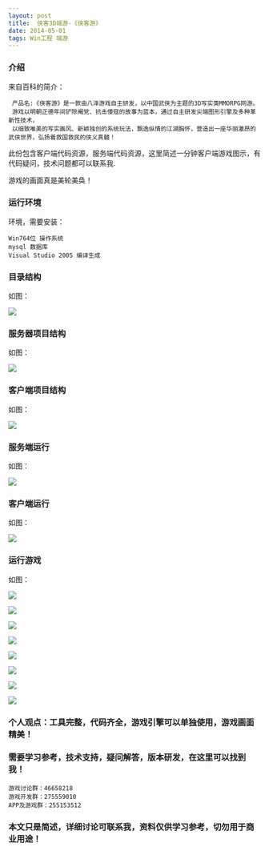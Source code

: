 ```yaml
---
layout: post
title:  侠客3D端游-《侠客游》
date: 2014-05-01
tags: Win工程 端游
---
```



### 介绍


来自百科的简介：

	 产品名:《侠客游》是一款由八泽游戏自主研发，以中国武侠为主题的3D写实类MMORPG网游。
	 游戏以明朝正德年间铲除阉党、抗击倭寇的故事为蓝本，通过自主研发尖端图形引擎及多种革新性技术，
	 以细致唯美的写实画风、新颖独创的系统玩法，飘逸纵情的江湖胸怀，营造出一座华丽激昂的武侠世界，弘扬着救国救民的侠义真髓！


此份包含客户端代码资源，服务端代码资源，这里简述一分钟客户端游戏图示，有代码疑问，技术问题都可以联系我.

游戏的画面真是美轮美奂！


### 运行环境

环境，需要安装：

``` 
Win764位 操作系统
mysql 数据库
Visual Studio 2005 编译生成
``` 

### 目录结构

如图：

![](/images/posts/xky/xky-0.jpg)

### 服务器项目结构

如图：

![](/images/posts/xky/xky-1.jpg)


### 客户端项目结构

如图：

![](/images/posts/xky/xky-2.jpg)

### 服务端运行

如图：

![](/images/posts/xky/xky-3.jpg)

### 客户端运行

如图：

![](/images/posts/xky/xky-4.jpg)

### 运行游戏

如图：

![](/images/posts/xky/xky-5.jpg)

![](/images/posts/xky/xky-6.jpg)

![](/images/posts/xky/xky-7.jpg)

![](/images/posts/xky/xky-8.jpg)

![](/images/posts/xky/xky-9.jpg)

![](/images/posts/xky/xky-10.jpg)

![](/images/posts/xky/xky-11.jpg)

![](/images/posts/xky/xky-12.jpg)



### 个人观点：工具完整，代码齐全，游戏引擎可以单独使用，游戏画面精美！

### 需要学习参考，技术支持，疑问解答，版本研发，在这里可以找到我！

``` 
游戏讨论群：46658218
游戏开发群：275559010
APP及游戏群：255153512
``` 

### 本文只是简述，详细讨论可联系我，资料仅供学习参考，切勿用于商业用途！
